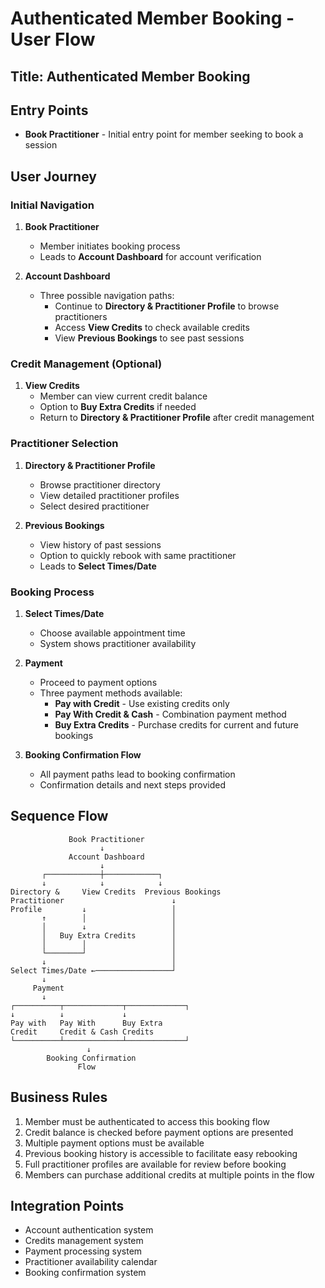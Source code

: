# Authenticated Member Booking - User Flow

## Title: Authenticated Member Booking

## Entry Points
- **Book Practitioner** - Initial entry point for member seeking to book a session

## User Journey

### Initial Navigation
1. **Book Practitioner**
   - Member initiates booking process
   - Leads to **Account Dashboard** for account verification

2. **Account Dashboard**
   - Three possible navigation paths:
     - Continue to **Directory & Practitioner Profile** to browse practitioners
     - Access **View Credits** to check available credits
     - View **Previous Bookings** to see past sessions

### Credit Management (Optional)
1. **View Credits**
   - Member can view current credit balance
   - Option to **Buy Extra Credits** if needed
   - Return to **Directory & Practitioner Profile** after credit management

### Practitioner Selection
1. **Directory & Practitioner Profile**
   - Browse practitioner directory
   - View detailed practitioner profiles
   - Select desired practitioner

2. **Previous Bookings**
   - View history of past sessions
   - Option to quickly rebook with same practitioner
   - Leads to **Select Times/Date**

### Booking Process
1. **Select Times/Date**
   - Choose available appointment time
   - System shows practitioner availability

2. **Payment**
   - Proceed to payment options
   - Three payment methods available:
     - **Pay with Credit** - Use existing credits only
     - **Pay With Credit & Cash** - Combination payment method
     - **Buy Extra Credits** - Purchase credits for current and future bookings

3. **Booking Confirmation Flow**
   - All payment paths lead to booking confirmation
   - Confirmation details and next steps provided

## Sequence Flow
```
             Book Practitioner
                    ↓
             Account Dashboard
                    ↓
       ┌────────────┼────────────┐
       ↓            ↓            ↓
Directory &     View Credits  Previous Bookings
Practitioner                        ↓
Profile         ↓                   │
       ↑        │                   │
       │        ↓                   │
       │   Buy Extra Credits        │
       │        │                   │
       └────────┘                   │
       ↓                            │
Select Times/Date ←─────────────────┘
       ↓
     Payment
       ↓
┌──────────┬─────────────┬─────────────┐
↓          ↓             ↓             
Pay with   Pay With      Buy Extra
Credit     Credit & Cash Credits
└──────────┴─────────────┴─────────────┘
                 ↓
        Booking Confirmation
               Flow
```

## Business Rules
1. Member must be authenticated to access this booking flow
2. Credit balance is checked before payment options are presented
3. Multiple payment options must be available
4. Previous booking history is accessible to facilitate easy rebooking
5. Full practitioner profiles are available for review before booking
6. Members can purchase additional credits at multiple points in the flow

## Integration Points
- Account authentication system
- Credits management system
- Payment processing system
- Practitioner availability calendar
- Booking confirmation system
